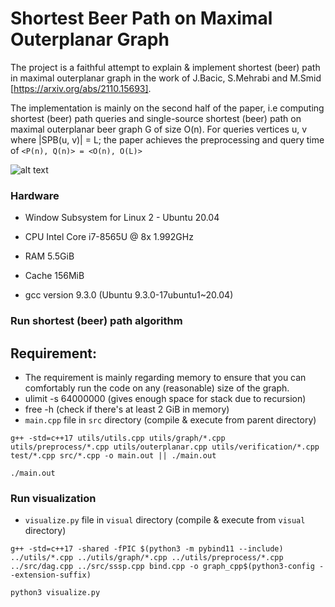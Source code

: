 # Shortest Beer Path on Maximal Outerplanar Graph

The project is a faithful attempt to explain & implement shortest (beer) path in maximal outerplanar graph in the work of J.Bacic, S.Mehrabi and M.Smid [https://arxiv.org/abs/2110.15693]. 

The implementation is mainly on the second half of the paper, i.e computing shortest (beer) path queries and single-source shortest (beer) path on maximal outerplanar beer graph G of size O(n). For queries vertices u, v where |SPB(u, v)| = L; the paper achieves the preprocessing and query time of ```<P(n), Q(n)> = <O(n), O(L)>```

![alt text]()

### Hardware
- Window Subsystem for Linux 2 - Ubuntu 20.04
- CPU Intel Core i7-8565U @ 8x 1.992GHz
- RAM 5.5GiB
- Cache 156MiB

- gcc version 9.3.0 (Ubuntu 9.3.0-17ubuntu1~20.04)

### Run shortest (beer) path algorithm
## Requirement:
  - The requirement is mainly regarding memory to ensure that you can comfortably run the code on any (reasonable) size of the graph.
  - ulimit -s 64000000 (gives enough space for stack due to recursion)
  - free -h            (check if there's at least 2 GiB in memory)
- ```main.cpp``` file in `src` directory (compile & execute from parent directory)
```
g++ -std=c++17 utils/utils.cpp utils/graph/*.cpp utils/preprocess/*.cpp utils/outerplanar.cpp utils/verification/*.cpp test/*.cpp src/*.cpp -o main.out || ./main.out

./main.out
```

### Run visualization
- ```visualize.py``` file in `visual` directory (compile & execute from `visual` directory)
```
g++ -std=c++17 -shared -fPIC $(python3 -m pybind11 --include) ../utils/*.cpp ../utils/graph/*.cpp ../utils/preprocess/*.cpp ../src/dag.cpp ../src/sssp.cpp bind.cpp -o graph_cpp$(python3-config --extension-suffix)

python3 visualize.py
```
